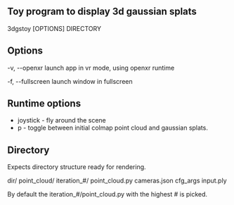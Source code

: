 Toy program to display 3d gaussian splats
----------------------------------------------

3dgstoy [OPTIONS] DIRECTORY

Options
-------------
-v, --openxr
    launch app in vr mode, using openxr runtime

-f, --fullscreen
    launch window in fullscreen

Runtime options
-------------
* joystick - fly around the scene
* p - toggle between initial colmap point cloud and gaussian splats.

Directory
-------------
Expects directory structure ready for rendering.

dir/
    point_cloud/
	    iteration_#/
			point_cloud.py
	cameras.json
	cfg_args
	input.ply

By default the iteration_#/point_cloud.py with the highest # is picked.